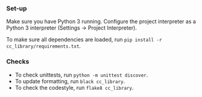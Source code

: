 ### Set-up
Make sure you have Python 3 running. Configure the project interpreter as a Python 3 interpreter (Settings -> Project Interpreter).

To make sure all dependencies are loaded, run `pip install -r cc_library/requirements.txt`.

### Checks
- To check unittests, run `python -m unittest discover`.
- To update formatting, run `black cc_library`.
- To check the codestyle, run `flake8 cc_library`.
